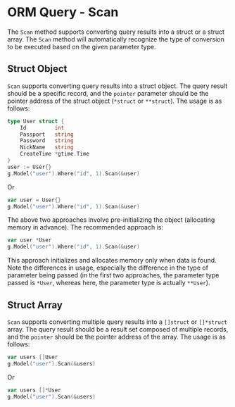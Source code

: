 # ORM Query - Scan

The `Scan` method supports converting query results into a struct or a struct array. The `Scan` method will automatically recognize the type of conversion to be executed based on the given parameter type.

## Struct Object

`Scan` supports converting query results into a struct object. The query result should be a specific record, and the `pointer` parameter should be the pointer address of the struct object (`*struct` or `**struct`). The usage is as follows:

```go
type User struct {
    Id         int
    Passport   string
    Password   string
    NickName   string
    CreateTime *gtime.Time
}
user := User{}
g.Model("user").Where("id", 1).Scan(&user)
```

Or

```go
var user = User{}
g.Model("user").Where("id", 1).Scan(&user)
```

The above two approaches involve pre-initializing the object (allocating memory in advance). The recommended approach is:

```go
var user *User
g.Model("user").Where("id", 1).Scan(&user)
```

This approach initializes and allocates memory only when data is found. Note the differences in usage, especially the difference in the type of parameter being passed (in the first two approaches, the parameter type passed is `*User`, whereas here, the parameter type is actually `**User`).

## Struct Array

`Scan` supports converting multiple query results into a `[]struct` or `[]*struct` array. The query result should be a result set composed of multiple records, and the `pointer` should be the pointer address of the array. The usage is as follows:

```go
var users []User
g.Model("user").Scan(&users)
```

Or

```go
var users []*User
g.Model("user").Scan(&users)
```
